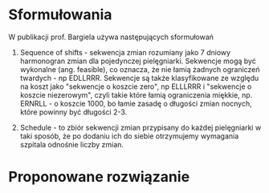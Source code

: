 # Sformułowania 
W publikacji prof. Bargiela używa następujących sformułowań
1. Sequence of shifts - sekwencja zmian rozumiany jako 7 dniowy harmonogran zmian dla pojedynczej pielęgniarki.
Sekwencje mogą być wykonalne (ang. feasible), co oznacza, że nie łamią żadnych ograniczeń twardych - np EDLLRRR.
Sekwencje są także klasyfikowane ze względu na koszt jako "sekwencje o koszcie zero", np ELLLRRR i "sekwencje o koszcie niezerowym",
czyli takie które łamią ograniczenia miękkie, np. ERNRLL - o koszcie 1000, bo łamie zasadę o długości zmian nocnych, które powinny być długości 2-3.

2. Schedule - to zbiór sekwencji zmian przypisany do każdej pielęgniarki w taki sposób, że po dodaniu ich do siebie otrzymujemy
wymagania szpitala odnośnie liczby zmian.

# Proponowane rozwiązanie
